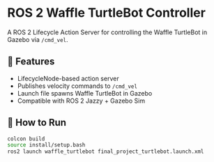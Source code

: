 # ROS 2 Waffle TurtleBot Controller

A ROS 2 Lifecycle Action Server for controlling the Waffle TurtleBot in Gazebo via `/cmd_vel`.

## 📌 Features
- LifecycleNode-based action server
- Publishes velocity commands to `/cmd_vel`
- Launch file spawns Waffle TurtleBot in Gazebo
- Compatible with ROS 2 Jazzy + Gazebo Sim

## 🚀 How to Run
```bash
colcon build
source install/setup.bash
ros2 launch waffle_turtlebot final_project_turtlebot.launch.xml



